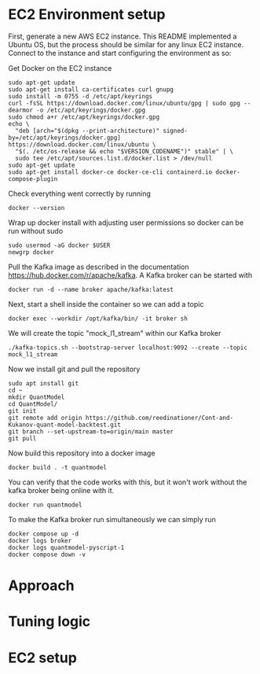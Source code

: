 # EC2 Environment setup

First, generate a new AWS EC2 instance. This README implemented a Ubuntu OS, but the process should be similar for any linux EC2 instance.
Connect to the instance and start configuring the environment as so:

Get Docker on the EC2 instance

    sudo apt-get update
    sudo apt-get install ca-certificates curl gnupg
    sudo install -m 0755 -d /etc/apt/keyrings
    curl -fsSL https://download.docker.com/linux/ubuntu/gpg | sudo gpg --dearmor -o /etc/apt/keyrings/docker.gpg
    sudo chmod a+r /etc/apt/keyrings/docker.gpg
    echo \
      "deb [arch="$(dpkg --print-architecture)" signed-by=/etc/apt/keyrings/docker.gpg] https://download.docker.com/linux/ubuntu \
      "$(. /etc/os-release && echo "$VERSION_CODENAME")" stable" | \
      sudo tee /etc/apt/sources.list.d/docker.list > /dev/null
    sudo apt-get update
    sudo apt-get install docker-ce docker-ce-cli containerd.io docker-compose-plugin

Check everything went correctly by running

    docker --version

Wrap up docker install with adjusting user permissions so docker can be run without sudo

    sudo usermod -aG docker $USER
    newgrp docker

Pull the Kafka image as described in the documentation https://hub.docker.com/r/apache/kafka.
A Kafka broker can be started with 

    docker run -d --name broker apache/kafka:latest

Next, start a shell inside the container so we can add a topic

    docker exec --workdir /opt/kafka/bin/ -it broker sh

We will create the topic "mock_l1_stream" within our Kafka broker

    ./kafka-topics.sh --bootstrap-server localhost:9092 --create --topic mock_l1_stream

Now we install git and pull the repository

    sudo apt install git
    cd ~
    mkdir QuantModel
    cd QuantModel/
    git init
    git remote add origin https://github.com/reedinationer/Cont-and-Kukanov-quant-model-backtest.git
    git branch --set-upstream-to=origin/main master
    git pull

Now build this repository into a docker image

    docker build . -t quantmodel

You can verify that the code works with this, but it won't work without the kafka broker being online with it.

    docker run quantmodel

To make the Kafka broker run simultaneously we can simply run

    docker compose up -d
    docker logs broker
    docker logs quantmodel-pyscript-1
    docker compose down -v


# Approach

# Tuning logic

# EC2 setup